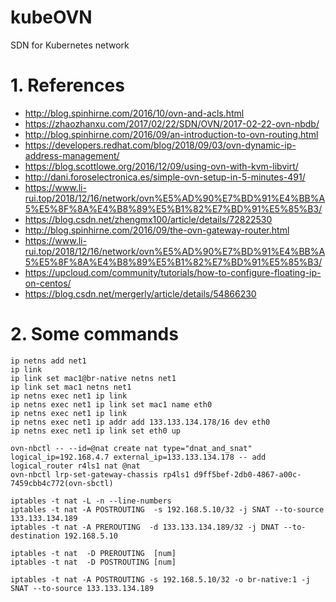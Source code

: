 # kubeOVN
SDN for Kubernetes network


# 1. References

- http://blog.spinhirne.com/2016/10/ovn-and-acls.html
- https://zhaozhanxu.com/2017/02/22/SDN/OVN/2017-02-22-ovn-nbdb/
- http://blog.spinhirne.com/2016/09/an-introduction-to-ovn-routing.html
- https://developers.redhat.com/blog/2018/09/03/ovn-dynamic-ip-address-management/
- https://blog.scottlowe.org/2016/12/09/using-ovn-with-kvm-libvirt/
- http://dani.foroselectronica.es/simple-ovn-setup-in-5-minutes-491/
- https://www.li-rui.top/2018/12/16/network/ovn%E5%AD%90%E7%BD%91%E4%BB%A5%E5%8F%8A%E4%B8%89%E5%B1%82%E7%BD%91%E5%85%B3/
- https://blog.csdn.net/zhengmx100/article/details/72822530
- http://blog.spinhirne.com/2016/09/the-ovn-gateway-router.html
- https://www.li-rui.top/2018/12/16/network/ovn%E5%AD%90%E7%BD%91%E4%BB%A5%E5%8F%8A%E4%B8%89%E5%B1%82%E7%BD%91%E5%85%B3/
- https://upcloud.com/community/tutorials/how-to-configure-floating-ip-on-centos/
- https://blog.csdn.net/mergerly/article/details/54866230

# 2. Some commands

```
ip netns add net1
ip link
ip link set mac1@br-native netns net1
ip link set mac1 netns net1
ip netns exec net1 ip link
ip netns exec net1 ip link set mac1 name eth0
ip netns exec net1 ip link
ip netns exec net1 ip addr add 133.133.134.178/16 dev eth0
ip netns exec net1 ip link set eth0 up

ovn-nbctl -- --id=@nat create nat type="dnat_and_snat" logical_ip=192.168.4.7 external_ip=133.133.134.178 -- add logical_router r4ls1 nat @nat
ovn-nbctl lrp-set-gateway-chassis rp4ls1 d9ff5bef-2db0-4867-a00c-7459cbb4c772(ovn-sbctl)
```


```
iptables -t nat -L -n --line-numbers
iptables -t nat -A POSTROUTING  -s 192.168.5.10/32 -j SNAT --to-source 133.133.134.189
iptables -t nat -A PREROUTING  -d 133.133.134.189/32 -j DNAT --to-destination 192.168.5.10

iptables -t nat  -D PREROUTING  [num]
iptables -t nat  -D POSTROUTING [num]
```

```
iptables -t nat -A POSTROUTING -s 192.168.5.10/32 -o br-native:1 -j SNAT --to-source 133.133.134.189
```
